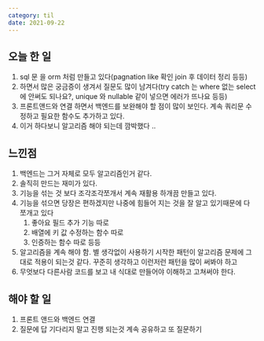 ```yaml
---
category: til
date: 2021-09-22
---
```


## 오늘 한 일

1. sql 문 을 orm 처럼 만들고 있다(pagnation like 확인 join 후 데이터 정리 등등)
2. 하면서 많은 궁금증이 생겨서 질문도 많이 남겨다(try catch 는 where 없는 select 에 안써도 되나요?, unique 와 nullable 같이 넣으면 에러가 뜨나요 등등)
3. 프론트앤드와 연결 하면서 백엔드를 보완해야 할 점이 많이 보인다. 계속 쿼리문 수정하고 필요한 함수도 추가하고 있다.
4. 이거 하다보니 알고리즘 해야 되는데 깜박했다 ..

## 느낀점

1. 백엔드는 그거 자체로 모두 알고리즘인거 같다.
2. 솔직히 만드는 재미가 있다.
3. 기능을 섞는 것 보다 조각조각쪼개서 계속 재활용 하개끔 만들고 있다.
4. 기능을 섞으면 당장은 편하겠지만 나중에 힘들어 지는 것을 잘 알고 있기때문에 다 쪼개고 있다
   1. 좋아요 필드 추가 기능 따로
   2. 배열에 키 값 수정하는 함수 따로
   3. 인증하는 함수 따로 등등
5. 알고리즘을 계속 해야 함. 별 생각없이 사용하기 시작한 패턴이 알고리즘 문제에 그대로 적용이 되는것 같다. 꾸준히 생각하고 이런저런 패턴을 많이 써봐야 하고
6. 무엇보다 다른사람 코드를 보고 내 식대로 만들어야 이해하고 고쳐써야 한다.

## 해야 할 일

1. 프론트 앤드와 백엔드 연결
2. 질문에 답 기다리지 말고 진행 되는것 계속 공유하고 또 질문하기
